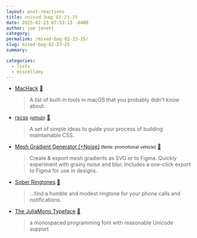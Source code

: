 ```yaml
---
layout: post-reactions
title: 𝕞𝕚𝕩𝕖𝕕 𝕓𝕒𝕘 𝟘𝟚-𝟚𝟛-𝟚𝟝
date: 2025-02-23 07:53:13 -0400
author: joe jenett
category: 
permalink: /mixed-bag-02-23-25/
slug: mixed-bag-02-23-25
summary: 

categories:
  - lists
  - miscellany
---
```

<ul class="links">
	<li><a title="GitHub - azenla/MacHack: Hidden Tools in macOS" href="https://github.com/azenla/MacHack">MacHack</a> <a title="source" href="https://pinboard.in/u:jimcmcdonald">📌</a><blockquote><p>A list of built-in tools in macOS that you probably didn't know about.</p></blockquote></li>
	<li><a title="rscss" href="https://ricostacruz.com/rscss/">rscss</a> <small>(<a href="https://github.com/rstacruz/rscss">github</a>)</small> <a title="source" href="https://pinboard.in/u:ascarida">📌</a><blockquote><p>A set of simple ideas to guide your process of building maintainable CSS.</p></blockquote></li>
	<li><a title="Mesh Gradient Generator (SVG/Figma export) [+inspo gallery]" href="https://www.learnui.design/tools/mesh-gradient-generator.html">Mesh Gradient Generator [+Noise]</a> <small>(Note: promotional vehicle)</small> <a title="source" href="https://pinboard.in/u:roger">📌</a><blockquote><p>Create &amp; export mesh gradients as SVG or to Figma. Quickly experiment with grainy noise and blur. Includes a one-click export to Figma for use in designs.</p></blockquote></li>
	<li><a title="Sober Ringtones - Uncringe your ringtones" href="https://sober-ringtones.wize.io/">Sober Ringtones</a> <a title="source" href="https://pinboard.in/u:fileformat">📌</a><blockquote><p>...find a humble and modest ringtone for your phone calls and notifications.</p></blockquote></li>
	<li><a title="The JuliaMono Typeface" href="https://juliamono.netlify.app/">The JuliaMono Typeface</a> <a title="source" href="https://pinboard.in/u:roger">📌</a><blockquote><p>a monospaced programming font with reasonable Unicode support</p></blockquote></li>
</ul>

<a style="display:none;" href="https://brid.gy/publish/mastodon"><small>(cross-posted to mastodon)</small></a>
